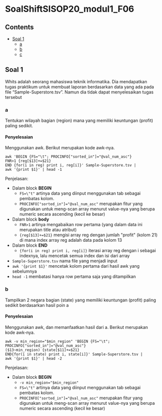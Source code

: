 # SoalShiftSISOP20_modul1_F06
## Contents
- [Soal 1](#Soal-1)
	- [a](#a)
	- [b](#b)
	- [c](#c)
		
## Soal 1
Whits adalah seorang mahasiswa teknik informatika. Dia mendapatkan tugas praktikum
untuk membuat laporan berdasarkan data yang ada pada file “Sample-Superstore.tsv”.
Namun dia tidak dapat menyelesaikan tugas tersebut

### a
Tentukan wilayah bagian (region) mana yang memiliki keuntungan (profit) paling
sedikit.

#### Penyelesaian
Menggunakan awk. Berikut merupakan kode awk-nya.
~~~
awk 'BEGIN {FS="\t"; PROCINFO["sorted_in"]="@val_num_asc"}
FNR>1 {reg[$13]+=$21}
END {for(i in reg) print i, reg[i]}' Sample-Superstore.tsv |
awk '{print $1}' | head -1
~~~
Penjelasan:
- Dalam block **BEGIN** 
	- `FS=\"t"` artinya data yang diinput menggunakan tab sebagai pembatas kolom.
	- `PROCINFO["sorted_in"]="@val_num_asc"` merupakan fitur yang digunakan untuk meng-scan array menurut value-nya yang berupa numeric secara ascending (kecil ke besar)
- Dalam block **body**
	- `FNR>1` artinya mengabaikan row pertama (yang dalam data ini merupakan title atau atribut)
	- `{reg[$13]+=$21}` mengisi array reg dengan jumlah "profit" (kolom 21) di mana index array reg adalah data pada kolom 13
- Dalam block **END**
	- `{for(i in reg) print i, reg[i]}` iterasi array reg dengan i sebagai indexnya, lalu mencetak semua index dan isi dari array
- `Sample-Superstore.tsv` nama file yang menjadi input
- `awk '{print $1}'` mencetak kolom pertama dari hasil awk yang sebelumnya
- `head -1` membatasi hanya row pertama saja yang ditampilkan

### b
Tampilkan 2 negara bagian (state) yang memiliki keuntungan (profit) paling
sedikit berdasarkan hasil poin a

#### Penyelesaian
Menggunakan awk, dan memanfaatkan hasil dari a. Berikut merupakan kode awk-nya.
~~~
awk -v min_region="$min_region" 'BEGIN {FS="\t"; PROCINFO["sorted_in"]="@val_num_asc"}
($13~min_region) {state[$11]+=$21}
END{for(i in state) print i, state[i]}' Sample-Superstore.tsv |
awk '{print $1}' | head -2
~~~
Penjelasan:
- Dalam block **BEGIN** 
	- `-v min_region="$min_region"`
	- `FS=\"t"` artinya data yang diinput menggunakan tab sebagai pembatas kolom.
	- `PROCINFO["sorted_in"]="@val_num_asc"` merupakan fitur yang digunakan untuk meng-scan array menurut value-nya yang berupa numeric secara ascending (kecil ke besar)
